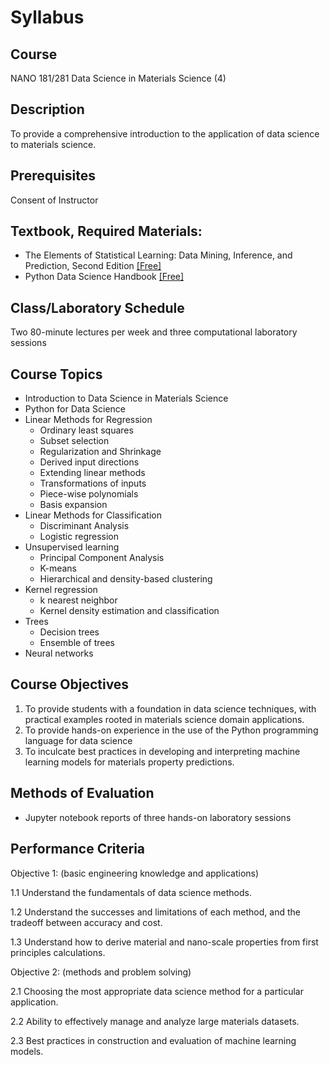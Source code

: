 # Syllabus

## Course

NANO 181/281 Data Science in Materials Science (4)

## Description

To provide a comprehensive introduction to the application of data science to materials science.

## Prerequisites

Consent of Instructor

## Textbook, Required Materials:

- The Elements of Statistical Learning: Data Mining, Inference, and Prediction, Second Edition [[Free]](https://hastie.su.domains/ElemStatLearn/)
- Python Data Science Handbook [[Free]](https://jakevdp.github.io/PythonDataScienceHandbook/)

## Class/Laboratory Schedule

Two 80-minute lectures per week and three computational laboratory sessions

## Course Topics

- Introduction to Data Science in Materials Science
- Python for Data Science
- Linear Methods for Regression
    - Ordinary least squares
    - Subset selection
    - Regularization and Shrinkage
    - Derived input directions
    - Extending linear methods
    - Transformations of inputs
    - Piece-wise polynomials
    - Basis expansion
- Linear Methods for Classification
    - Discriminant Analysis
    - Logistic regression
- Unsupervised learning
    - Principal Component Analysis
    - K-means
    - Hierarchical and density-based clustering
- Kernel regression
    - k nearest neighbor
    - Kernel density estimation and classification
- Trees
    - Decision trees
    - Ensemble of trees
- Neural networks

## Course Objectives

1. To provide students with a foundation in data science techniques, with practical examples rooted in materials science domain applications. 
2. To provide hands-on experience in the use of the Python programming language for data science
3. To inculcate best practices in developing and interpreting machine learning models for materials property predictions.

## Methods of Evaluation

- Jupyter notebook reports of three hands-on laboratory sessions

## Performance Criteria

Objective 1: (basic engineering knowledge and applications)

1.1 Understand the fundamentals of data science methods.

1.2 Understand the successes and limitations of each method, and the tradeoff between accuracy and cost.

1.3 Understand how to derive material and nano-scale properties from first principles calculations.

Objective 2: (methods and problem solving)

2.1 Choosing the most appropriate data science method for a particular application.

2.2 Ability to effectively manage and analyze large materials datasets.

2.3 Best practices in construction and evaluation of machine learning models.